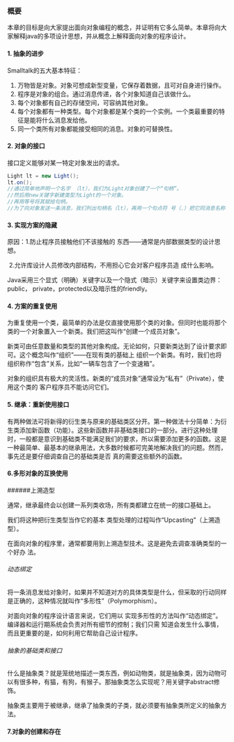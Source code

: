### 概要

本章的目标是向大家提出面向对象编程的概念，并证明有它多么简单。本章将向大家解释java的多项设计思想，并从概念上解释面向对象的程序设计。



#### 1. 抽象的进步

Smalltalk的五大基本特征：

1. 万物皆是对象。对象可想成新型变量，它保存着数据，且可对自身进行操作。
2. 程序是对象的组合。通过消息传递，各个对象知道自己该做什么。
3. 每个对象都有自己的存储空间，可容纳其他对象。
4. 每个对象都有一种类型。每个对象都是某个类的一个实例。一个类最重要的特征是能将什么消息发给他。
5. 同一个类所有对象都能接受相同的消息。对象的可替换性。



#### 2. 对象的接口

接口定义能够对某一特定对象发出的请求。

```java
Light lt = new Light();
lt.on();
//通过简单地声明一个名字 （lt），我们为Light对象创建了一个“句柄”。
//然后用new关键字新建类型为Light的一个对象。 
//再用等号将其赋给句柄。
//为了向对象发送一条消息，我们列出句柄名（lt），再用一个句点符 号（.）把它同消息名称（on）连接起来。
```



#### 3. 实现方案的隐藏

原因：1.防止程序员接触他们不该接触的 东西——通常是内部数据类型的设计思想。

​             2.允许库设计人员修改内部结构，不用担心它会对客户程序员造 成什么影响。



Java采用三个显式（明确）关键字以及一个隐式（暗示）关键字来设置类边界：public， private，protected以及暗示性的friendly。



#### 4. 方案的重复使用

为重复使用一个类，最简单的办法是仅直接使用那个类的对象。但同时也能将那个类的一个对象置入一个新类。我们把这叫作“创建一个成员对象”。

新类可由任意数量和类型的其他对象构成。无论如何，只要新类达到了设计要求即可。这个概念叫作“组织”——在现有类的基础上 组织一个新类。有时，我们也将组织称作“包含”关系，比如“一辆车包含了一个变速箱”。

对象的组织具有极大的灵活性。新类的“成员对象”通常设为“私有”（Private），使用这个类的 客户程序员不能访问它们。



#### 5. 继承：重新使用接口

有两种做法可将新得的衍生类与原来的基础类区分开。第一种做法十分简单：为衍生类添加新函数（功能）。这些新函数并非基础类接口的一部分。进行这种处理时，一般都是意识到基础类不能满足我们的要求，所以需要添加更多的函数。这是一种最简单、最基本的继承用法，大多数时候都可完美地解决我们的问题。然而，事先还是要仔细调查自己的基础类是否 真的需要这些额外的函数。



#### 6.多形对象的互换使用

######上溯造型

通常，继承最终会以创建一系列类收场，所有类都建立在统一的接口基础上。

我们将这种把衍生类型当作它的基本 类型处理的过程叫作“Upcasting”（上溯造型）。

在面向对象的程序里，通常都要用到上溯造型技术。这是避免去调查准确类型的一个好办 法。

###### 动态绑定

将一条消息发给对象时，如果并不知道对方的具体类型是什么，但采取的行动同样是正确的，这种情况就叫作“多形性”（Polymorphism）。

对面向对象的程序设计语言来说，它们用以 实现多形性的方法叫作“动态绑定”。编译器和运行期系统会负责对所有细节的控制；我们只需 知道会发生什么事情，而且更重要的是，如何利用它帮助自己设计程序。

###### 抽象的基础类和接口

什么是抽象类？就是笼统地描述一类东西，例如动物类，就是抽象类，因为动物可以有很多种，有猫，有狗，有猴子。那抽象类怎么实现呢？用关键字abstract修饰。

抽象类主要用于被继承，继承了抽象类的子类，就必须要有抽象类所定义的抽象方法。



#### 7.对象的创建和存在







